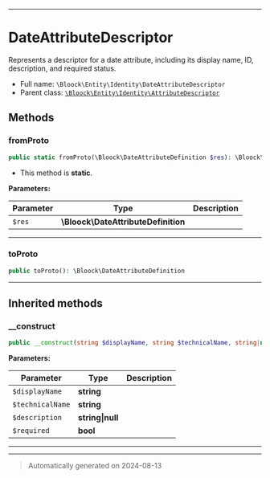 ***

# DateAttributeDescriptor

Represents a descriptor for a date attribute, including its display name, ID, description, and required status.



* Full name: `\Bloock\Entity\Identity\DateAttributeDescriptor`
* Parent class: [`\Bloock\Entity\Identity\AttributeDescriptor`](./AttributeDescriptor.md)




## Methods


### fromProto



```php
public static fromProto(\Bloock\DateAttributeDefinition $res): \Bloock\Entity\Identity\DateAttributeDescriptor
```



* This method is **static**.




**Parameters:**

| Parameter | Type | Description |
|-----------|------|-------------|
| `$res` | **\Bloock\DateAttributeDefinition** |  |





***

### toProto



```php
public toProto(): \Bloock\DateAttributeDefinition
```












***


## Inherited methods


### __construct



```php
public __construct(string $displayName, string $technicalName, string|null $description, bool $required): mixed
```








**Parameters:**

| Parameter | Type | Description |
|-----------|------|-------------|
| `$displayName` | **string** |  |
| `$technicalName` | **string** |  |
| `$description` | **string&#124;null** |  |
| `$required` | **bool** |  |





***


***
> Automatically generated on 2024-08-13
